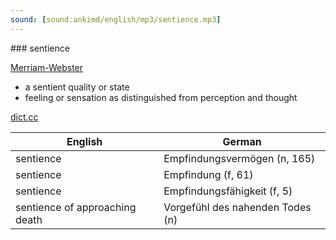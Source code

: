 ```yaml
---
sound: [sound:ankimd/english/mp3/sentience.mp3]
---
```


\### sentience

[Merriam-Webster](https://www.merriam-webster.com/dictionary/sentience)

- a sentient quality or state
- feeling or sensation as distinguished from perception and thought

[dict.cc](https://www.dict.cc/sentience)

| English        | German       |
| -------------- | ------------ |
| sentience | Empfindungsvermögen (n, 165) |
| sentience | Empfindung (f, 61) |
| sentience | Empfindungsfähigkeit (f, 5) |
| sentience of approaching death | Vorgefühl des nahenden Todes (n) |
